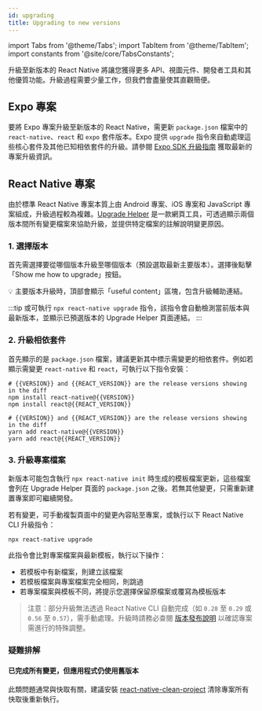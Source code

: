 ```yaml
---
id: upgrading
title: Upgrading to new versions
---
```


import Tabs from '@theme/Tabs'; import TabItem from '@theme/TabItem'; import constants from '@site/core/TabsConstants';

升級至新版本的 React Native 將讓您獲得更多 API、視圖元件、開發者工具和其他優質功能。升級過程需要少量工作，但我們會盡量使其直觀簡便。

## Expo 專案

要將 Expo 專案升級至新版本的 React Native，需更新 `package.json` 檔案中的 `react-native`、`react` 和 `expo` 套件版本。Expo 提供 `upgrade` 指令來自動處理這些核心套件及其他已知相依套件的升級。請參閱 [Expo SDK 升級指南](https://docs.expo.dev/workflow/upgrading-expo-sdk-walkthrough/) 獲取最新的專案升級資訊。

## React Native 專案

由於標準 React Native 專案本質上由 Android 專案、iOS 專案和 JavaScript 專案組成，升級過程較為複雜。[Upgrade Helper](https://react-native-community.github.io/upgrade-helper/) 是一款網頁工具，可透過顯示兩個版本間所有變更檔案來協助升級，並提供特定檔案的註解說明變更原因。

### 1. 選擇版本

首先需選擇要從哪個版本升級至哪個版本（預設選取最新主要版本）。選擇後點擊「Show me how to upgrade」按鈕。

💡 主要版本升級時，頂部會顯示「useful content」區塊，包含升級輔助連結。

:::tip
或可執行 `npx react-native upgrade` 指令，該指令會自動檢測當前版本與最新版本，並顯示已預選版本的 Upgrade Helper 頁面連結。
:::

### 2. 升級相依套件

首先顯示的是 `package.json` 檔案，建議更新其中標示需變更的相依套件。例如若顯示需變更 `react-native` 和 `react`，可執行以下指令安裝：

<Tabs groupId="package-manager" queryString defaultValue={constants.defaultPackageManager} values={constants.packageManagers}>
<TabItem value="npm">

```shell
# {{VERSION}} and {{REACT_VERSION}} are the release versions showing in the diff
npm install react-native@{{VERSION}}
npm install react@{{REACT_VERSION}}
```

</TabItem>
<TabItem value="yarn">

```shell
# {{VERSION}} and {{REACT_VERSION}} are the release versions showing in the diff
yarn add react-native@{{VERSION}}
yarn add react@{{REACT_VERSION}}
```

</TabItem>
</Tabs>

### 3. 升級專案檔案

新版本可能包含執行 `npx react-native init` 時生成的模板檔案更新，這些檔案會列在 Upgrade Helper 頁面的 `package.json` 之後。若無其他變更，只需重新建置專案即可繼續開發。

若有變更，可手動複製頁面中的變更內容貼至專案，或執行以下 React Native CLI 升級指令：

```shell
npx react-native upgrade
```

此指令會比對專案檔案與最新模板，執行以下操作：

- 若模板中有新檔案，則建立該檔案
- 若模板檔案與專案檔案完全相同，則跳過
- 若專案檔案與模板不同，將提示您選擇保留原檔案或覆寫為模板版本

> 注意：部分升級無法透過 React Native CLI 自動完成（如 `0.28` 至 `0.29` 或 `0.56` 至 `0.57`），需手動處理。升級時請務必查閱 [版本發布說明](https://github.com/facebook/react-native/releases) 以確認專案需進行的特殊調整。

### 疑難排解

#### 已完成所有變更，但應用程式仍使用舊版本

此類問題通常與快取有關，建議安裝 [react-native-clean-project](https://github.com/pmadruga/react-native-clean-project) 清除專案所有快取後重新執行。